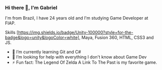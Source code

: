 ### Hi there 👋, I'm Gabriel
I'm from Brazil, I have 24 years old and I'm studying Game Developer at FIAP.

Skills
[https://img.shields.io/badge/Unity-100000?style=for-the-badge&logo=unity&logoColor=white], Maya, Fusion 360, HTML, CSS3 and JS.

- 🌱 I’m currently learning Git and C# 
- 🤔 I’m looking for help with everything I don't know about Game Dev 
- ⚡ Fun fact: The Legend Of Zelda A Link To The Past is my favorite game. 





